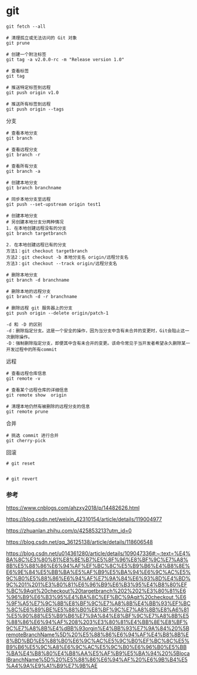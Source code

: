 # git

```
git fetch --all

# 清理孤立或无法访问的 Git 对象
git prune

# 创建一个附注标签
git tag -a v2.0.0-rc -m "Release version 1.0"

# 查看标签
git tag

# 推送特定标签到远程
git push origin v1.0

# 推送所有标签到远程
git push origin --tags
```



分支

```
# 查看本地分支
git branch

# 查看远程分支
git branch -r

# 查看所有分支
git branch -a

# 创建本地分支
git branch branchname

# 同步本地分支至远程
git push --set-upstream origin test1

# 创建本地分支
# 另创建本地分支分两种情况
1. 在本地创建远程没有的分支
git branch targetbranch

2. 在本地创建远程已有的分支
方法1：git checkout targetbranch
方法2：git checkout -b 本地分支名 origin/远程分支名
方法3：git checkout --track origin/远程分支名

# 删除本地分支
git branch -d branchname

# 删除本地的远程分支
git branch -d -r branchname

# 删除远程 git 服务器上的分支
git push origin --delete origin/patch-1

-d 和 -D 的区别 
-d：删除指定分支。这是一个安全的操作，因为当分支中含有未合并的变更时，Git会阻止这一次删除操作。
-D：强制删除指定分支，即便其中含有未合并的变更。该命令常见于当开发者希望永久删除某一开发过程中的所有commit

```



远程

```
# 查看远程仓库信息
git remote -v

# 查看某个远程仓库的详细信息
git remote show  origin

# 清理本地仍然有被删除的远程分支的信息
git remote prune 

```



合并

```
# 挑选 commit 进行合并
git cherry-pick

```



回滚

```
# git reset


# git revert
```



### 参考

https://www.cnblogs.com/ahzxy2018/p/14482626.html

https://blog.csdn.net/weixin_42310154/article/details/119004977

https://zhuanlan.zhihu.com/p/425853213?utm_id=0

https://blog.csdn.net/qq_36125138/article/details/118606548

https://blog.csdn.net/u014361280/article/details/109047336#:~:text=%E4%BA%8C%E3%80%81%E8%8E%B7%E5%8F%96%E8%BF%9C%E7%A8%8B%E5%88%86%E6%94%AF%EF%BC%8C%E5%B9%B6%E4%B8%8E%E6%9E%84%E5%BB%BA%E5%AF%B9%E5%BA%94%E6%9C%AC%E5%9C%B0%E5%88%86%E6%94%AF%E7%9A%84%E6%93%8D%E4%BD%9C%201%201%E3%80%81%E6%96%B9%E6%B3%95%E4%B8%80%EF%BC%9Agit%20checkout%20targetbranch%202%202%E3%80%81%E6%96%B9%E6%B3%95%E4%BA%8C%EF%BC%9Agit%20checkout,%E6%9F%A5%E7%9C%8B%E8%BF%9C%E7%A8%8B%E4%BB%93%EF%BC%8C%E6%89%BE%E5%88%B0%E8%BF%9C%E7%A8%8B%E8%A6%81%E5%90%88%E5%B9%B6%E7%9A%84%E8%BF%9C%E7%A8%8B%E5%88%86%E6%94%AF%208%203%E3%80%81%E4%BB%8E%E8%BF%9C%E7%A8%8B%E4%dBB%93orgin%E4%BB%93%E7%9A%84%20%5BremoteBranchName%5D%20%E5%88%86%E6%94%AF%E4%B8%8B%E8%BD%BD%E5%88%B0%E6%9C%AC%E5%9C%B0%EF%BC%8C%E5%B9%B6%E5%9C%A8%E6%9C%AC%E5%9C%B0%E6%96%B0%E5%BB%BA%E4%B8%80%E4%B8%AA%E5%AF%B9%E5%BA%94%20%5BlocalBranchName%5D%20%E5%88%86%E6%94%AF%20%E6%9B%B4%E5%A4%9A%E9%A1%B9%E7%9B%AE